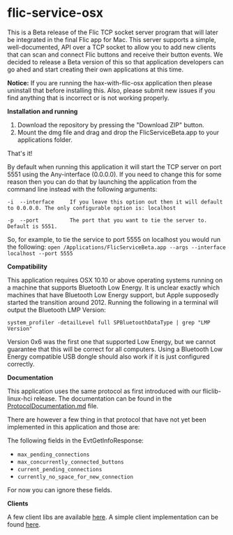 # flic-service-osx

This is a Beta release of the Flic TCP socket server program that will later be integrated in the final Flic app for Mac. This server supports a simple, well-documented, API over a TCP socket to allow you to add new clients that can scan and connect Flic buttons and receive their button events. We decided to release a Beta version of this so that application developers can go ahed and start creating their own applications at this time.

**Notice:** If you are running the hax-with-flic-osx application then please uninstall that before installing this. Also, please submit new issues if you find anything that is incorrect or is not working properly.

**Installation and running**

1. Download the repository by pressing the "Download ZIP" button. 
2. Mount the dmg file and drag and drop the FlicServiceBeta.app to your applications folder.

That's it!

By default when running this application it will start the TCP server on port 5551 using the Any-interface (0.0.0.0). If you need to change this for some reason then you can do that by launching the application from the command line instead with the following arguments:

```
-i  --interface     If you leave this option out then it will default to 0.0.0.0. The only configurable option is: localhost
                    
-p  --port          The port that you want to tie the server to. Default is 5551.
```

So, for example, to tie the service to port 5555 on localhost you would run the following: `open /Applications/FlicServiceBeta.app --args --interface localhost --port 5555`

**Compatibility**

This application requires OSX 10.10 or above operating systems running on a machine that supports Bluetooth Low Energy. It is unclear exactly which machines that have Bluetooth Low Energy support, but Apple supposedly started the transition around 2012. Running the following in a terminal will output the Bluetooth LMP Version:

	system_profiler -detailLevel full SPBluetoothDataType | grep "LMP Version"

Version 0x6 was the first one that supported Low Energy, but we cannot guarantee that this will be correct for all computers. Using a Bluetooth Low Energy compatible USB dongle should also work if it is just configured correctly.

**Documentation**

This application uses the same protocol as first introduced with our fliclib-linux-hci release. The documentation can be found in the [ProtocolDocumentation.md](https://github.com/50ButtonsEach/fliclib-linux-hci/blob/master/ProtocolDocumentation.md) file.

There are however a few thing in that protocol that have not yet been implemented in this application and those are:

The following fields in the EvtGetInfoResponse:

* `max_pending_connections`
* `max_concurrently_connected_buttons`
* `current_pending_connections`
* `currently_no_space_for_new_connection`

For now you can ignore these fields.

**Clients**

A few client libs are available [here](https://github.com/50ButtonsEach/fliclib-linux-hci/tree/master/clientlib).
A simple client implementation can be found [here](https://github.com/50ButtonsEach/fliclib-linux-hci/tree/master/simpleclient).







